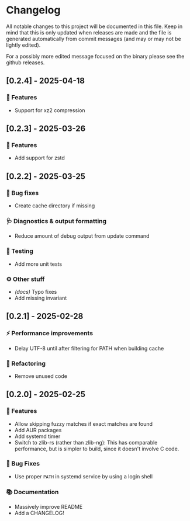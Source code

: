 # Changelog

All notable changes to this project will be documented in this file.
Keep in mind that this is only updated when releases are made and the file
is generated automatically from commit messages (and may or may not be lightly
edited).

For a possibly more edited message focused on the binary please see the github
releases.

## [0.2.4] - 2025-04-18

### 🚀 Features

- Support for xz2 compression

## [0.2.3] - 2025-03-26

### 🚀 Features

- Add support for zstd

## [0.2.2] - 2025-03-25

### 🐛 Bug fixes

- Create cache directory if missing

### 🩺 Diagnostics & output formatting

- Reduce amount of debug output from update command

### 🧪 Testing

- Add more unit tests

### ⚙️ Other stuff

- *(docs)* Typo fixes
- Add missing invariant

## [0.2.1] - 2025-02-28

### ⚡ Performance improvements

- Delay UTF-8 until after filtering for PATH when building cache

### 🚜 Refactoring

- Remove unused code

## [0.2.0] - 2025-02-25

### 🚀 Features

- Allow skipping fuzzy matches if exact matches are found
- Add AUR packages
- Add systemd timer
- Switch to zlib-rs (rather than zlib-ng): This has comparable performance,
  but is simpler to build, since it doesn't involve C code.

### 🐛 Bug Fixes

- Use proper `PATH` in systemd service by using a login shell

### 📚 Documentation

- Massively improve README
- Add a CHANGELOG!
